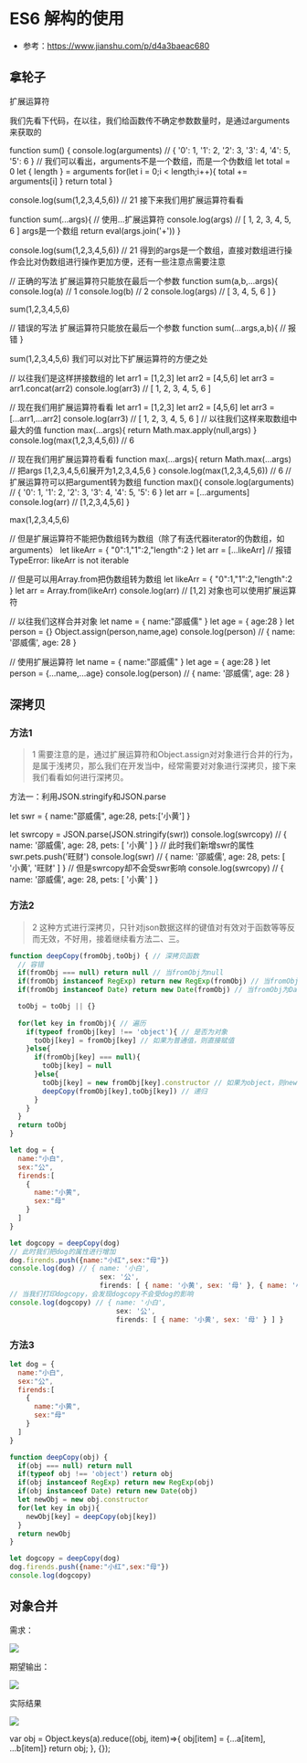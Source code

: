 # ES6 解构的使用

* 参考：https://www.jianshu.com/p/d4a3baeac680

## 拿轮子

扩展运算符

我们先看下代码，在以往，我们给函数传不确定参数数量时，是通过arguments来获取的

function sum() {
  console.log(arguments) // { '0': 1, '1': 2, '2': 3, '3': 4, '4': 5, '5': 6 }
                         // 我们可以看出，arguments不是一个数组，而是一个伪数组
  let total = 0
  let { length } = arguments
  for(let i = 0;i < length;i++){
    total += arguments[i]
  }
  return total
}

console.log(sum(1,2,3,4,5,6)) // 21
接下来我们用扩展运算符看看

function sum(...args){ // 使用...扩展运算符
    console.log(args) // [ 1, 2, 3, 4, 5, 6 ] args是一个数组
    return eval(args.join('+'))
}

console.log(sum(1,2,3,4,5,6)) // 21
得到的args是一个数组，直接对数组进行操作会比对伪数组进行操作更加方便，还有一些注意点需要注意

// 正确的写法 扩展运算符只能放在最后一个参数
function sum(a,b,...args){
    console.log(a) // 1
    console.log(b) // 2
    console.log(args) // [ 3, 4, 5, 6 ]
}

sum(1,2,3,4,5,6)

// 错误的写法 扩展运算符只能放在最后一个参数
function sum(...args,a,b){
    // 报错
}

sum(1,2,3,4,5,6)
我们可以对比下扩展运算符的方便之处

// 以往我们是这样拼接数组的
let arr1 = [1,2,3]
let arr2 = [4,5,6]
let arr3 = arr1.concat(arr2)
console.log(arr3) // [ 1, 2, 3, 4, 5, 6 ]

// 现在我们用扩展运算符看看
let arr1 = [1,2,3]
let arr2 = [4,5,6]
let arr3 = [...arr1,...arr2]
console.log(arr3) // [ 1, 2, 3, 4, 5, 6 ]
// 以往我们这样来取数组中最大的值
function max(...args){
    return Math.max.apply(null,args)
}
console.log(max(1,2,3,4,5,6)) // 6

// 现在我们用扩展运算符看看
function max(...args){
    return Math.max(...args) // 把args [1,2,3,4,5,6]展开为1,2,3,4,5,6
}
console.log(max(1,2,3,4,5,6)) // 6
// 扩展运算符可以把argument转为数组
function max(){
    console.log(arguments) // { '0': 1, '1': 2, '2': 3, '3': 4, '4': 5, '5': 6 }
    let arr = [...arguments]
    console.log(arr) // [1,2,3,4,5,6]
}

max(1,2,3,4,5,6)

// 但是扩展运算符不能把伪数组转为数组（除了有迭代器iterator的伪数组，如arguments）
let likeArr = { "0":1,"1":2,"length":2 }
let arr = [...likeArr] // 报错 TypeError: likeArr is not iterable

// 但是可以用Array.from把伪数组转为数组
let likeArr = { "0":1,"1":2,"length":2 }
let arr = Array.from(likeArr)
console.log(arr) // [1,2]
对象也可以使用扩展运算符

// 以往我们这样合并对象
let name = { name:"邵威儒" }
let age = { age:28 }
let person = {}
Object.assign(person,name,age)
console.log(person) // { name: '邵威儒', age: 28 }

// 使用扩展运算符
let name = { name:"邵威儒" }
let age = { age:28 }
let person = {...name,...age}
console.log(person) // { name: '邵威儒', age: 28 }



##  深拷贝

### 方法1 

> 1 需要注意的是，通过扩展运算符和Object.assign对对象进行合并的行为，是属于浅拷贝，那么我们在开发当中，经常需要对对象进行深拷贝，接下来我们看看如何进行深拷贝。


方法一：利用JSON.stringify和JSON.parse

let swr = {
    name:"邵威儒",
    age:28,
    pets:['小黄']
}

let swrcopy = JSON.parse(JSON.stringify(swr))
console.log(swrcopy) // { name: '邵威儒', age: 28, pets: [ '小黄' ] }
// 此时我们新增swr的属性
swr.pets.push('旺财')
console.log(swr) // { name: '邵威儒', age: 28, pets: [ '小黄', '旺财' ] }
// 但是swrcopy却不会受swr影响
console.log(swrcopy) // { name: '邵威儒', age: 28, pets: [ '小黄' ] }

### 方法2 

> 2 这种方式进行深拷贝，只针对json数据这样的键值对有效对于函数等等反而无效，不好用，接着继续看方法二、三。


```js
function deepCopy(fromObj,toObj) { // 深拷贝函数
  // 容错
  if(fromObj === null) return null // 当fromObj为null
  if(fromObj instanceof RegExp) return new RegExp(fromObj) // 当fromObj为正则
  if(fromObj instanceof Date) return new Date(fromObj) // 当fromObj为Date

  toObj = toObj || {}
  
  for(let key in fromObj){ // 遍历
    if(typeof fromObj[key] !== 'object'){ // 是否为对象
      toObj[key] = fromObj[key] // 如果为普通值，则直接赋值
    }else{
      if(fromObj[key] === null){
        toObj[key] = null
      }else{
        toObj[key] = new fromObj[key].constructor // 如果为object，则new这个object指向的构造函数
        deepCopy(fromObj[key],toObj[key]) // 递归          
      }
    }
  }
  return toObj
}

let dog = {
  name:"小白",
  sex:"公",
  firends:[
    {
      name:"小黄",
      sex:"母"
    }
  ]
}

let dogcopy = deepCopy(dog)
// 此时我们把dog的属性进行增加
dog.firends.push({name:"小红",sex:"母"})
console.log(dog) // { name: '小白',
                      sex: '公',
                      firends: [ { name: '小黄', sex: '母' }, { name: '小红', sex: '母' } ] }
// 当我们打印dogcopy，会发现dogcopy不会受dog的影响
console.log(dogcopy) // { name: '小白',
                          sex: '公',
                          firends: [ { name: '小黄', sex: '母' } ] }
```




### 方法3

```js
let dog = {
  name:"小白",
  sex:"公",
  firends:[
    {
      name:"小黄",
      sex:"母"
    }
  ]
}

function deepCopy(obj) {
  if(obj === null) return null
  if(typeof obj !== 'object') return obj
  if(obj instanceof RegExp) return new RegExp(obj)
  if(obj instanceof Date) return new Date(obj)
  let newObj = new obj.constructor
  for(let key in obj){
    newObj[key] = deepCopy(obj[key])
  }
  return newObj
}

let dogcopy = deepCopy(dog)
dog.firends.push({name:"小红",sex:"母"})
console.log(dogcopy)
```

## 对象合并


需求：

![](assets/14/01/01-1637566173425.png)

期望输出：

![](assets/14/01/01-1637566208139.png)

实际结果

![](assets/14/01/01-1637566188216.png)

var obj = Object.keys(a).reduce((obj, item)=>{
    obj[item] = {...a[item], ...b[item]}
    return obj;
}, {});
